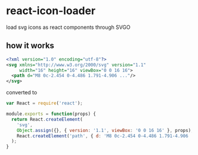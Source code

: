 # react-icon-loader
load svg icons as react components through SVGO

## how it works

```xml
<?xml version="1.0" encoding="utf-8"?>
<svg xmlns="http://www.w3.org/2000/svg" version="1.1"
     width="16" height="16" viewBox="0 0 16 16">
  <path d="M8 0c-2.454 0-4.486 1.791-4.906 ..."/>
</svg>
```

converted to

```js
var React = require('react');

module.exports = function(props) {
  return React.createElement(
    'svg',
    Object.assign({}, { version: '1.1', viewBox: '0 0 16 16' }, props),
    React.createElement('path', { d: 'M8 0c-2.454 0-4.486 1.791-4.906 ...' })
  );
}
```
